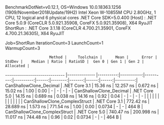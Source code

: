 
BenchmarkDotNet=v0.12.1, OS=Windows 10.0.18363.1256 (1909/November2018Update/19H2)
Intel Xeon W-10855M CPU 2.80GHz, 1 CPU, 12 logical and 6 physical cores
.NET Core SDK=5.0.400
  [Host]   : .NET Core 5.0.9 (CoreCLR 5.0.921.35908, CoreFX 5.0.921.35908), X64 RyuJIT
  ShortRun : .NET Core 3.1.18 (CoreCLR 4.700.21.35901, CoreFX 4.700.21.36305), X64 RyuJIT

Job=ShortRun  IterationCount=3  LaunchCount=1  
WarmupCount=3  

                        Method |     Toolchain |      Mean |      Error |    StdDev |    Median | Ratio | RatioSD |  Gen 0 | Gen 1 | Gen 2 | Allocated |
------------------------------ |-------------- |----------:|-----------:|----------:|----------:|------:|--------:|-------:|------:|------:|----------:|
       CanShallowClone_Decimal | .NET Core 3.1 |  15.36 ns |  12.257 ns |  0.672 ns |  15.02 ns |  1.00 |    0.00 |      - |     - |     - |         - |
       CanShallowClone_Decimal | .NET Core 5.0 |  14.15 ns |   0.689 ns |  0.038 ns |  14.16 ns |  0.92 |    0.04 |      - |     - |     - |         - |
                               |               |           |            |           |           |       |         |        |       |       |           |
 CanShallowClone_ComplexStruct | .NET Core 3.1 | 772.42 ns |  28.689 ns |  1.573 ns | 771.54 ns |  1.00 |    0.00 | 0.0734 |     - |     - |     464 B |
 CanShallowClone_ComplexStruct | .NET Core 5.0 | 740.47 ns | 200.998 ns | 11.017 ns | 744.48 ns |  0.96 |    0.02 | 0.0734 |     - |     - |     464 B |
